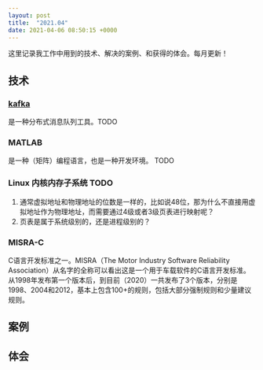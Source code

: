 ```yaml
---
layout: post
title:  "2021.04"
date: 2021-04-06 08:50:15 +0000   
---
```


这里记录我工作中用到的技术、解决的案例、和获得的体会。每月更新！

技术
----

### [kafka](https://blog.csdn.net/weixin_45366499/article/details/106943229) 

是一种分布式消息队列工具。TODO

### MATLAB

是一种（矩阵）编程语言，也是一种开发环境。 TODO

### Linux 内核内存子系统 TODO

1. 通常虚拟地址和物理地址的位数是一样的，比如说48位，那为什么不直接用虚拟地址作为物理地址，而需要通过4级或者3级页表进行映射呢？
2. 页表是属于系统级别的，还是进程级别的？

### MISRA-C

C语言开发标准之一。MISRA（The Motor Industry Software Reliability Association）从名字的全称可以看出这是一个用于车载软件的C语言开发标准。从1998年发布第一个版本后，到目前（2020）一共发布了3个版本，分别是1998、2004和2012，基本上包含100+的规则，包括大部分强制规则和少量建议规则。

案例
----

体会
----
